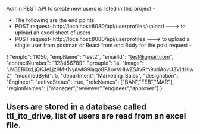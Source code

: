 Admin REST API to create new users is listed in this project - 
- The following are the end points 
- POST request- http://localhost:8080/api/userprofiles/upload ---> to upload an excel sheet of users 
- POST request- http://localhost:8080/api/userprofiles ---> to upload a single user from postman or React front end 
Body for the post request - 

{
    "empId": 11050,
    "empName": "test2",
    "emailId": "test@gmail.com",
    "contactNumber": "123456789",
    "groupId": 14,
	"image": "JVBERi0xLjQKJeLjz9MKNyAwIG9iago8PAovVHlwZSAvRm9udAovU3VidHlwZ",
    "modifiedById": 5,
    "department":"Marketing_Sales",
    "designation": "Engineer",
    "activeStatus": true,
    "roleNames": ["BAN","FEB","MAR"],
    "regionNames": ["Manager","reviewer","engineer","approver"]
}


Users are stored in a database called ttl_ito_drive, list of users are read from an excel file. 
- 
